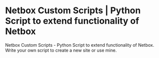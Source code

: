 # Netbox Custom Scripts | Python Script to extend functionality of Netbox
Netbox Custom Scripts - Python Script to extend functionality of Netbox. Write your own script to create a new site or use mine.
